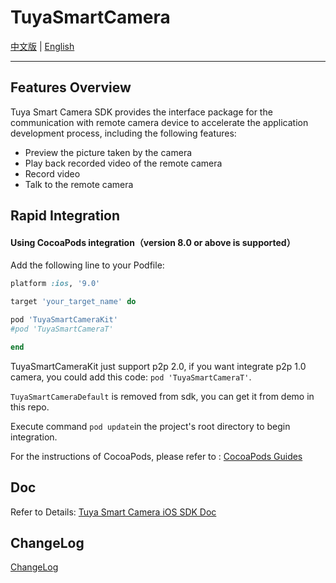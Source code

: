 # TuyaSmartCamera

[中文版](./README-zh.md) | [English](./README.md)

---

## Features Overview

Tuya Smart Camera SDK provides the interface package for the communication with remote camera device to accelerate the application development process, including the following features:

* Preview the picture taken by the camera
* Play back recorded video of the remote camera
* Record video
* Talk to the remote camera

## Rapid Integration

#### Using CocoaPods integration（version 8.0 or above is supported）

Add the following line to your Podfile:

```ruby
platform :ios, '9.0'

target 'your_target_name' do

pod 'TuyaSmartCameraKit'
#pod 'TuyaSmartCameraT'

end
```

TuyaSmartCameraKit just support p2p 2.0,  if you want integrate p2p 1.0 camera, you could add this code: ```pod 'TuyaSmartCameraT'```.

```TuyaSmartCameraDefault``` is removed from sdk, you can get it from demo in this repo.

Execute command ```pod update```in the project's root directory to begin integration.

For the instructions of CocoaPods, please refer to : [CocoaPods Guides](https://guides.cocoapods.org/)

## Doc

Refer to Details: [Tuya Smart Camera iOS SDK Doc](https://tuyainc.github.io/tuyasmart_camera_ios_sdk_doc/en/)

## ChangeLog

[ChangeLog](https://tuyainc.github.io/tuyasmart_camera_ios_sdk_doc/en/resource/version_record.html)